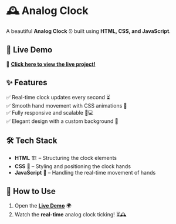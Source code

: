 # 🕰️ Analog Clock

A beautiful **Analog Clock** ⏰ built using **HTML, CSS, and JavaScript**.

## 🚀 Live Demo  

🔗 **[Click here to view the live project!](https://passenger108.github.io/Clock/)**  



## ✨ Features  
✅ Real-time clock updates every second ⏳  
✅ Smooth hand movement with CSS animations 🔄  
✅ Fully responsive and scalable 📱💻  
✅ Elegant design with a custom background 🎨  

## 🛠️ Tech Stack  
- **HTML** 🏗️ – Structuring the clock elements  
- **CSS** 🎨 – Styling and positioning the clock hands  
- **JavaScript** 🧠 – Handling the real-time movement of hands  

## 📌 How to Use  
1. Open the **[Live Demo](https://passenger108.github.io/Clock/)** 🌍  
2. Watch the **real-time** analog clock ticking! ⏳🕰️  

 